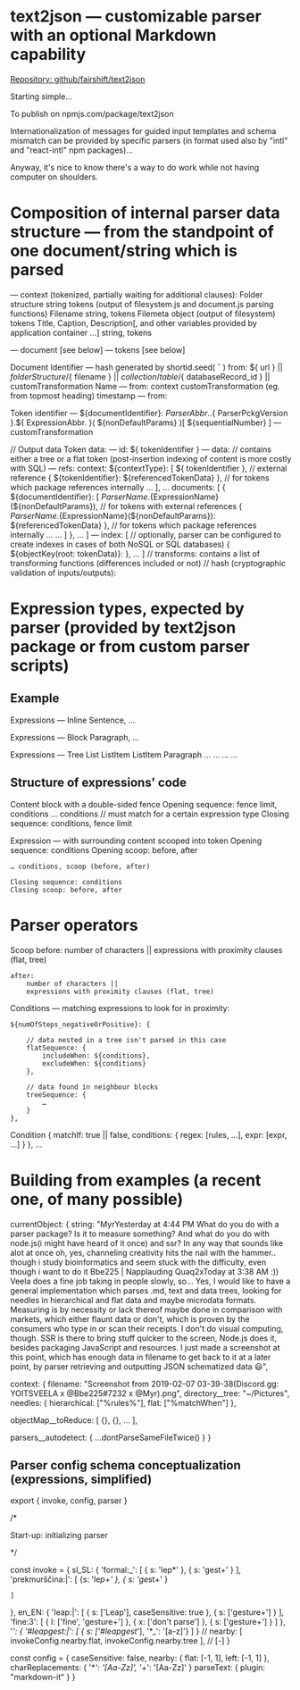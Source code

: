 # text2json — customizable parser with an optional Markdown capability
[Repository: github/fairshift/text2json](https://github.com/fairshift/text2json)

Starting simple...


To publish on npmjs.com/package/text2json


Internationalization of messages for guided input templates and schema mismatch can be provided by specific parsers (in format used also by "intl" and "react-intl" npm packages)...

Anyway, it's nice to know there's a way to do work while not having computer on shoulders.


# Composition of internal parser data structure — from the standpoint of one document/string which is parsed

— context (tokenized, partially waiting for additional clauses):
	Folder structure
		string
		tokens (output of filesystem.js and document.js parsing functions)
	Filename
		string, tokens
	Filemeta
		object (output of filesystem)
		tokens
	Title, Caption, Description[, and other variables provided by application container …]
		string, tokens

— document [see below]
— tokens [see below]


Document
	Identifier — hash generated by shortid.seed( ˇ ) from:
		${ url  } || 
		${ folderStructure }/${ filename } || 
		${ collection/table }/${ databaseRecord_id } || 
		customTransformation
	Name — from:
		context
		customTransformation (eg. from topmost heading)
	timestamp — from:



Token identifier
— ${documentIdentifier}: ${ ParserAbbr. }.${ ParserPckgVersion }.${ ExpressionAbbr. }( ${nonDefaultParams} )[ ${sequentialNumber} ]
— customTransformation

// Output data
Token data:
— id: ${ tokenIdentifier }
— data: // contains either a tree or a flat token (post-insertion indexing of content is more costly with SQL)
— refs:
	context: 
		${contextType}: [ 
			${ tokenIdentifier }, // external reference
			{ ${tokenIdentifier}: ${referencedTokenData} }, // for tokens which package references internally
			… 
		],
		…
	documents: [
		{ ${documentIdentifier}: [ 
			${ParserName}.${ExpressionName}(${nonDefaultParams}), // for tokens with external references
			{ ${ParserName}.${ExpressionName}(${nonDefaultParams}): ${referencedTokenData} }, // for tokens which package references internally
			…
		 … ] },
		…
	]
— index: [ // optionally, parser can be configured to create indexes in cases of both NoSQL or SQL databases)
	{ ${objectKey(root: tokenData)}:  },
	…
]
// transforms: contains a list of transforming functions (differences included or not)
// hash (cryptographic validation of inputs/outputs): 



# Expression types, expected by parser (provided by text2json package or from custom parser scripts)

## Example

Expressions — Inline
	Sentence, …

Expressions — Block
	Paragraph, …

Expressions — Tree
	List
		ListItem
			ListItem
				Paragraph
				…
			…
		…
	…


## Structure of expressions' code

Content block with a double-sided fence
	Opening sequence: fence limit, conditions
	… conditions // must match for a certain expression type
	Closing sequence: conditions, fence limit

Expression — with surrounding content scooped into token
	Opening sequence: conditions
	Opening scoop: before, after

	… conditions, scoop (before, after)

	Closing sequence: conditions
	Closing scoop: before, after



# Parser operators

Scoop
	before: 
		number of characters ||
		expressions with proximity clauses (flat, tree)

	after:
		number of characters ||
		expressions with proximity clauses (flat, tree)


Conditions — matching expressions to look for in proximity:

	${numOfSteps_negativeOrPositive}: {

		// data nested in a tree isn't parsed in this case
		flatSequence: {
			includeWhen: ${conditions},
			excludeWhen: ${conditions}
		},

		// data found in neighbour blocks
		treeSequence: {
			…
		}
	},

Condition
{
	matchIf: true || false,
	conditions: {
		regex: [rules, …],
		expr: [expr, …]
	}
},
…


# Building from examples (a recent one, of many possible)

currentObject: {
string: "MyrYesterday at 4:44 PM
What do you do with a parser package? Is it to measure something? And what do you do with node.js(i might have heard of it once) and ssr?
In any way that sounds like alot at once
oh, yes, channeling creativity hits the nail with the hammer.. though i study bioinformatics and seem stuck with the difficulty, even though i want to do it
Bbe225 | Napplauding Quaq2xToday at 3:38 AM
:)) Veela does a fine job taking in people slowly, so...
Yes, I would like to have a general implementation which parses .md, text and data trees, looking for needles in hierarchical and flat data and maybe microdata formats. Measuring is by necessity or lack thereof maybe done in comparison with markets, which either flaunt data or don't, which is proven by the consumers who type in or scan their receipts. I don't do visual computing, though. SSR is there to bring stuff quicker to the screen, Node.js does it, besides packaging JavaScript and resources.
I just made a screenshot at this point, which has enough data in filename to get back to it at a later point, by parser retrieving and outputting JSON schematized data :smiley:",

context: { filename: "Screenshot from 2019-02-07 03-39-38(Discord.gg: YOITSVEELA x @Bbe225#7232 x @Myr).png", directory__tree: "~/Pictures", needles: { hierarchical: ["%rules%"], flat: ["%matchWhen"] },

objectMap__toReduce: [
{},
{},
...
],

parsers__autodetect: {
...dontParseSameFileTwice()
} }

## Parser config schema conceptualization (expressions, simplified)

export { invoke, config, parser }


/*

Start-up: initializing parser

*/

const invoke = {
  sl_SL: {
    'formal:_': [
  	 { s: 'lep*' },
     { s: 'gest+' }
    ],
    'prekmurščina:|': [
      {s: 'le*p+' },
      { s: 'ge*st+' }

    ]
  },
  en_EN: {
    'leap:|': [
      { s: ['Leap'], caseSensitive: true },
      { s: ['gesture+'] }
    ],
    'fine:3': [
      { l: ['fine', 'gesture+'] },
      { x: ['don\'t parse'] },
      { s: ['gesture+'] }
    ]
  },
  '*': {
    '#leapgest:|': [
      { s: ['#leapgest*'], '*_': '[a-z]'}
    ]
  }
// nearby: [ invokeConfig.nearby.flat, invokeConfig.nearby.tree ], // [-]
}

const config = {
  caseSensitive: false,
  nearby: { 
    flat: [-1, 1],
    left: [-1, 1]
  },
  charReplacements: {
    '*_': '[Aa-Zz]',
    '+_': '[Aa-Zz]'
  }
  parseText: { plugin: "markdown-it" }
}

